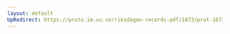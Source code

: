 ```yaml
---
layout: default
UpRedirect: https://pruto.im.uu.se/riksdagen-records-pdf/1873/prot-1873--ak--313.pdf
---
```


